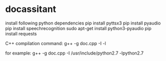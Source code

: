 # docassitant
install following python dependencies
pip install pyttsx3
pip install pyaudio
pip install speechrecognition
sudo apt-get install python3-pyaudio
pip install requests

C++ compilation command:
g++ -g doc.cpp -I <include path> -l<python version>

for example:
g++ -g doc.cpp -I /usr/include/python2.7 -lpython2.7